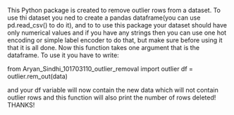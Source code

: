 This Python package is created to remove outlier rows from a dataset.
To use thi dataset you ned to create a pandas dataframe(you can use 
pd.read_csv() to do it), and to to use this package your dataset
should have only numerical values and if you have any strings
then you can use one hot encoding or simple label encoder to do that,
but make sure before using it that it is all done.
Now this function takes one argument that is the dataframe.
To use it you have to write:

from Aryan_Sindhi_101703110_outlier_removal import outlier
df = outlier.rem_out(data) 

and your df variable will now contain the new data which
will not contain outlier rows and this function will also
print the number of rows deleted!
THANKS!
